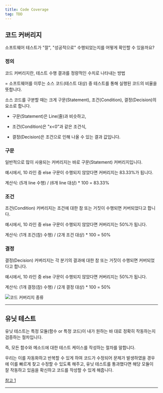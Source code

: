 ```yaml
---
title: Code Coverage
tag: TDD
---
```




## 코드 커버리지

소프트웨어 테스트가 "잘", "성공적으로" 수행되었는지를 어떻게 확인할 수 있을까요?

### 정의

코드 커버리지란, 테스트 수행 결과를 정량적인 수치로 나타내는 방법

= 소프트웨어를 이루는 소스 코드(테스트 대상) 중 테스트를 통해 실행된 코드의 비율을 뜻합니다.

소스 코드를 구분할 때는 크게 구문(Statement), 조건(Condition), 결정(Decision)의 요소로 합니다. 

- 구문(Statement)은 Line(줄)과 비슷하고, 

- 조건(Condition)은 "x<0"과 같은 조건식, 

- 결정(Decision)은 조건으로 인해 나올 수 있는 결과 값입니다.

###  구문

일반적으로 많이 사용되는 커버리지는 바로 구문(Statement) 커버리지입니다.

예시에서, 10 라인 중 else 구문이 수행되지 않았다면 커버리지는 83.33%가 됩니다.

계산식: (5개 line 수행) / (6개 line 대상) * 100 = 83.33%

### 조건

조건(Condition) 커버리지는 조건에 대한 참 또는 거짓이 수행되면 커버되었다고 합니다.

예시에서, 10 라인 중 else 구문이 수행되지 않았다면 커버리지는 50%가 됩니다.

계산식: (1개 조건(참) 수행) / (2개 조건 대상) * 100 = 50%

### 결정

결정(Decision) 커버리지는 각 분기의 결과에 대한 참 또는 거짓이 수행되면 커버되었다고 합니다.

예시에서, 10 라인 중 else 구문이 수행되지 않았다면 커버리지는 50%가 됩니다.

계산식: (1개 결정(참) 수행) / (2개 결정 대상) * 100 = 50%

![코드 커버리지 종류](https://mblogthumb-phinf.pstatic.net/MjAxNjEwMjFfMjAz/MDAxNDc3MDQyNzM4OTQy.uRlYllVzUqBOFDf_dakhUI8QHFGYiko_JA_-o5bQFVMg.XlHA7UGMY4M2hPNKe5eW-2IWkuunAd52aYoHUs-xcIog.JPEG.suresofttech/1.png?type=w800)

---

## 유닛 테스트

유닛 테스트는 특정 모듈(함수 or 특정 코드)이 내가 원하는 바 대로 정확히 작동하는지 검증하는 절차입니다.

즉, 모든 함수와 메소드에 대한 테스트 케이스를 작성하는 절차를 말합니다.

우리는 이를 자동화하고 반복할 수 있게 하여 코드가 수정되어 문제가 발생하였을 경우에 이를 빠르게 찾고 수정할 수 있도록 해주고, 유닛 테스트를 통과했다면 해당 모듈이 잘 작동하고 있음을 확신하고 코드를 작성할 수 있게 해줍니다.



[참고 1](http://www.secmem.org/blog/2019/07/21/test-coverage/)

----